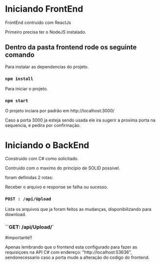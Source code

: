 # Iniciando FrontEnd 

FrontEnd contruido com ReactJs

Primeiro precisa ter o NodeJS instalado.


## Dentro da pasta frontend rode os seguinte comando 

Para instalar as dependencias do projeto.
### `npm install`

Para iniciar o projeto.
### `npm start`

O projeto inciara por padrão em http://localhost:3000/

Caso a porta 3000 ja esteja sendo usada ele ira sugerir a proxima porta na sequencia, e pedira por confirmação.


# Iniciando o BackEnd

Construido com C# como solicitado.

Contruido com o maximo do principio de SOLID possivel.

foram definidas 2 rotas: 

Receber o arquivo e response se falha ou sucesso.

### `POST : /api/Upload`

Lista os arquivos que ja foram feitos as mudanças, disponibilizando para download.

### ``GET: /api/Upload/<nome-do-arquivo>`


#importante!!

Apenas lembrando que o frontend esta configurado para fazer as requisiçoes na API C# com endereço: "http://localhost:53636", sendonecessario caso a porta mude a alteração do codigo do frontend.

